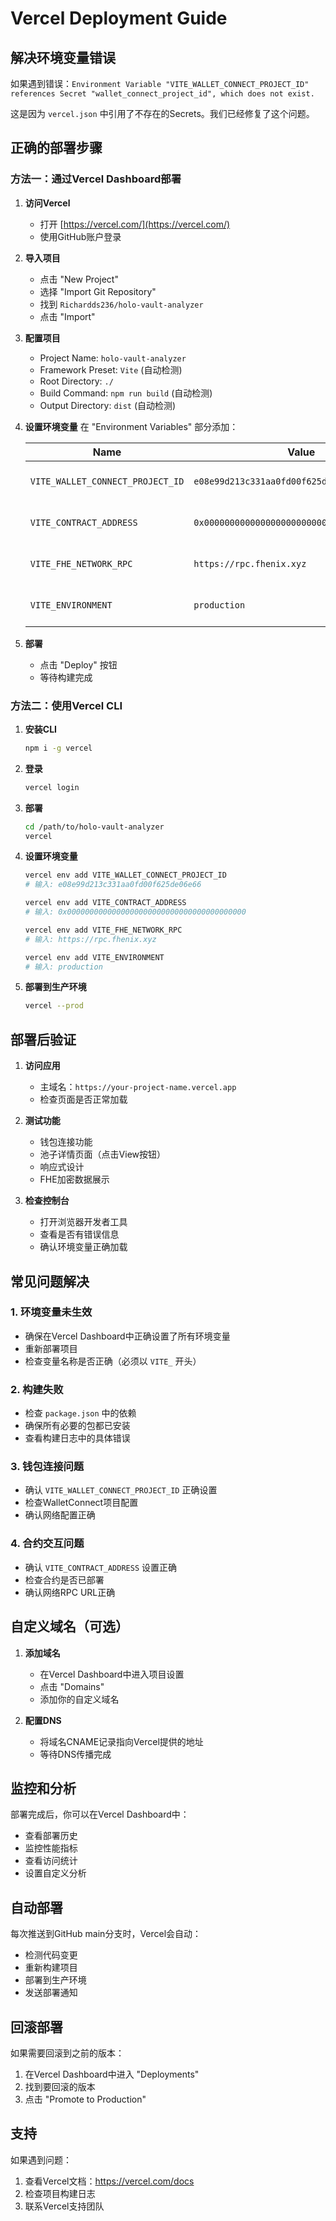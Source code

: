 # Vercel Deployment Guide

## 解决环境变量错误

如果遇到错误：`Environment Variable "VITE_WALLET_CONNECT_PROJECT_ID" references Secret "wallet_connect_project_id", which does not exist.`

这是因为 `vercel.json` 中引用了不存在的Secrets。我们已经修复了这个问题。

## 正确的部署步骤

### 方法一：通过Vercel Dashboard部署

1. **访问Vercel**
   - 打开 [https://vercel.com/](https://vercel.com/)
   - 使用GitHub账户登录

2. **导入项目**
   - 点击 "New Project"
   - 选择 "Import Git Repository"
   - 找到 `Richardds236/holo-vault-analyzer`
   - 点击 "Import"

3. **配置项目**
   - Project Name: `holo-vault-analyzer`
   - Framework Preset: `Vite` (自动检测)
   - Root Directory: `./`
   - Build Command: `npm run build` (自动检测)
   - Output Directory: `dist` (自动检测)

4. **设置环境变量**
   在 "Environment Variables" 部分添加：

   | Name | Value | Environment |
   |------|-------|-------------|
   | `VITE_WALLET_CONNECT_PROJECT_ID` | `e08e99d213c331aa0fd00f625de06e66` | Production, Preview, Development |
   | `VITE_CONTRACT_ADDRESS` | `0x0000000000000000000000000000000000000000` | Production, Preview, Development |
   | `VITE_FHE_NETWORK_RPC` | `https://rpc.fhenix.xyz` | Production, Preview, Development |
   | `VITE_ENVIRONMENT` | `production` | Production, Preview, Development |

5. **部署**
   - 点击 "Deploy" 按钮
   - 等待构建完成

### 方法二：使用Vercel CLI

1. **安装CLI**
   ```bash
   npm i -g vercel
   ```

2. **登录**
   ```bash
   vercel login
   ```

3. **部署**
   ```bash
   cd /path/to/holo-vault-analyzer
   vercel
   ```

4. **设置环境变量**
   ```bash
   vercel env add VITE_WALLET_CONNECT_PROJECT_ID
   # 输入: e08e99d213c331aa0fd00f625de06e66
   
   vercel env add VITE_CONTRACT_ADDRESS
   # 输入: 0x0000000000000000000000000000000000000000
   
   vercel env add VITE_FHE_NETWORK_RPC
   # 输入: https://rpc.fhenix.xyz
   
   vercel env add VITE_ENVIRONMENT
   # 输入: production
   ```

5. **部署到生产环境**
   ```bash
   vercel --prod
   ```

## 部署后验证

1. **访问应用**
   - 主域名：`https://your-project-name.vercel.app`
   - 检查页面是否正常加载

2. **测试功能**
   - 钱包连接功能
   - 池子详情页面（点击View按钮）
   - 响应式设计
   - FHE加密数据展示

3. **检查控制台**
   - 打开浏览器开发者工具
   - 查看是否有错误信息
   - 确认环境变量正确加载

## 常见问题解决

### 1. 环境变量未生效
- 确保在Vercel Dashboard中正确设置了所有环境变量
- 重新部署项目
- 检查变量名称是否正确（必须以 `VITE_` 开头）

### 2. 构建失败
- 检查 `package.json` 中的依赖
- 确保所有必要的包都已安装
- 查看构建日志中的具体错误

### 3. 钱包连接问题
- 确认 `VITE_WALLET_CONNECT_PROJECT_ID` 正确设置
- 检查WalletConnect项目配置
- 确认网络配置正确

### 4. 合约交互问题
- 确认 `VITE_CONTRACT_ADDRESS` 设置正确
- 检查合约是否已部署
- 确认网络RPC URL正确

## 自定义域名（可选）

1. **添加域名**
   - 在Vercel Dashboard中进入项目设置
   - 点击 "Domains"
   - 添加你的自定义域名

2. **配置DNS**
   - 将域名CNAME记录指向Vercel提供的地址
   - 等待DNS传播完成

## 监控和分析

部署完成后，你可以在Vercel Dashboard中：

- 查看部署历史
- 监控性能指标
- 查看访问统计
- 设置自定义分析

## 自动部署

每次推送到GitHub main分支时，Vercel会自动：

- 检测代码变更
- 重新构建项目
- 部署到生产环境
- 发送部署通知

## 回滚部署

如果需要回滚到之前的版本：

1. 在Vercel Dashboard中进入 "Deployments"
2. 找到要回滚的版本
3. 点击 "Promote to Production"

## 支持

如果遇到问题：

1. 查看Vercel文档：https://vercel.com/docs
2. 检查项目构建日志
3. 联系Vercel支持团队
